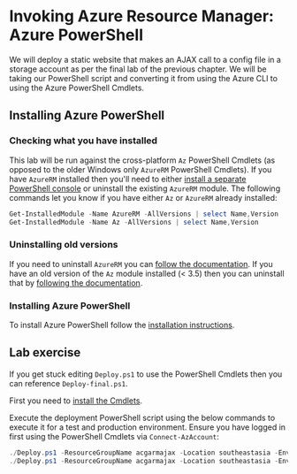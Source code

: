 # Invoking Azure Resource Manager: Azure PowerShell

We will deploy a static website that makes an AJAX call to a config file in a storage account as per the final lab of the previous chapter. We will be taking our PowerShell script and converting it from using the Azure CLI to using the Azure PowerShell Cmdlets.

## Installing Azure PowerShell

### Checking what you have installed

This lab will be run against the cross-platform `Az` PowerShell Cmdlets (as opposed to the older Windows only `AzureRM` PowerShell Cmdlets). If you have `AzureRM` installed then you'll need to either [install a separate PowerShell console](https://docs.microsoft.com/en-us/powershell/scripting/install/installing-powershell?view=powershell-7#powershell) or uninstall the existing `AzureRM` module. The following commands let you know if you have either `Az` or `AzureRM` already installed:

```powershell
Get-InstalledModule -Name AzureRM -AllVersions | select Name,Version
Get-InstalledModule -Name Az -AllVersions | select Name,Version
```

### Uninstalling old versions

If you need to uninstall `AzureRM` you can [follow the documentation](https://docs.microsoft.com/en-us/powershell/azure/uninstall-az-ps#uninstall-the-azurerm-module). If you have an old version of the `Az` module installed (< 3.5) then you can uninstall that by [following the documentation](https://docs.microsoft.com/en-us/powershell/azure/uninstall-az-ps#uninstall-azure-powershell-from-powershell-get).

### Installing Azure PowerShell

To install Azure PowerShell follow the [installation instructions](https://docs.microsoft.com/en-us/powershell/azure/install-az-ps).

## Lab exercise

If you get stuck editing `Deploy.ps1` to use the PowerShell Cmdlets then you can reference `Deploy-final.ps1`.

First you need to [install the Cmdlets](https://docs.microsoft.com/en-us/powershell/azure/install-az-ps).

Execute the deployment PowerShell script using the below commands to execute it for a test and production environment. Ensure you have logged in first using the PowerShell Cmdlets via `Connect-AzAccount`:

```powershell
./Deploy.ps1 -ResourceGroupName acgarmajax -Location southeastasia -Environment test
./Deploy.ps1 -ResourceGroupName acgarmajax -Location southeastasia -Environment prod
```

